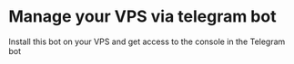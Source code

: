 # Manage your VPS via telegram bot

Install this bot on your VPS and get access to the console in the Telegram bot